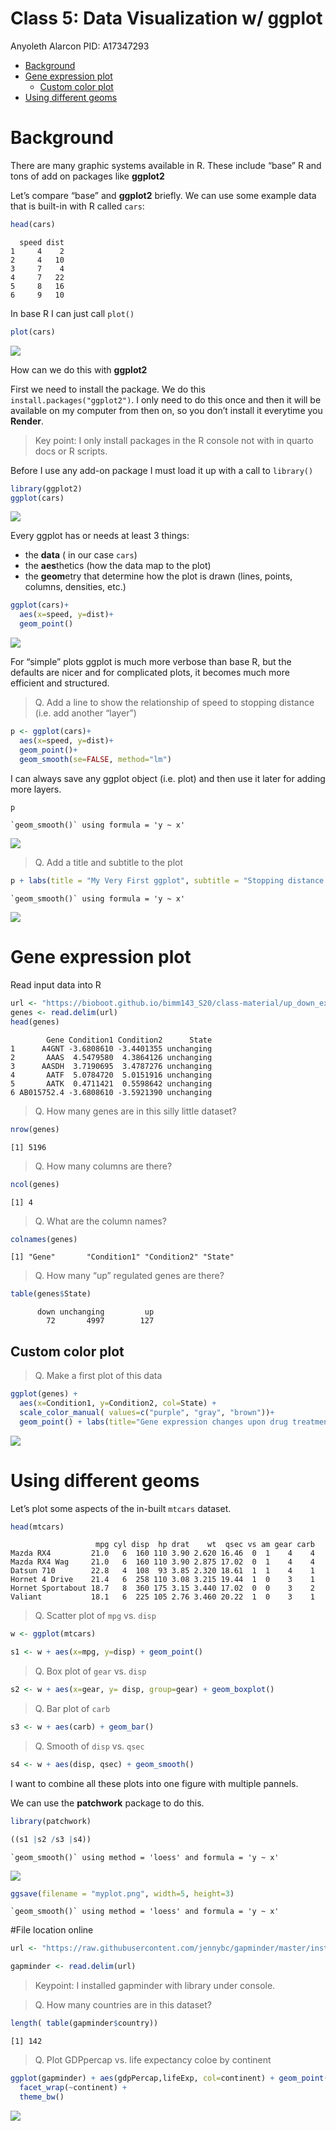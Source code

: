 # Class 5: Data Visualization w/ ggplot
Anyoleth Alarcon PID: A17347293

- [Background](#background)
- [Gene expression plot](#gene-expression-plot)
  - [Custom color plot](#custom-color-plot)
- [Using different geoms](#using-different-geoms)

# Background

There are many graphic systems available in R. These include “base” R
and tons of add on packages like **ggplot2**

Let’s compare “base” and **ggplot2** briefly. We can use some example
data that is built-in with R called `cars`:

``` r
head(cars)
```

      speed dist
    1     4    2
    2     4   10
    3     7    4
    4     7   22
    5     8   16
    6     9   10

In base R I can just call `plot()`

``` r
plot(cars)
```

![](class05_files/figure-commonmark/unnamed-chunk-2-1.png)

How can we do this with **ggplot2**

First we need to install the package. We do this
`install.packages("ggplot2")`. I only need to do this once and then it
will be available on my computer from then on, so you don’t install it
everytime you **Render**.

> Key point: I only install packages in the R console not with in quarto
> docs or R scripts.

Before I use any add-on package I must load it up with a call to
`library()`

``` r
library(ggplot2)
ggplot(cars)
```

![](class05_files/figure-commonmark/unnamed-chunk-3-1.png)

Every ggplot has or needs at least 3 things:

- the **data** ( in our case `cars`)
- the **aes**thetics (how the data map to the plot)
- the **geom**etry that determine how the plot is drawn (lines, points,
  columns, densities, etc.)

``` r
ggplot(cars)+
  aes(x=speed, y=dist)+
  geom_point()
```

![](class05_files/figure-commonmark/unnamed-chunk-4-1.png)

For “simple” plots ggplot is much more verbose than base R, but the
defaults are nicer and for complicated plots, it becomes much more
efficient and structured.

> Q. Add a line to show the relationship of speed to stopping distance
> (i.e. add another “layer”)

``` r
p <- ggplot(cars)+
  aes(x=speed, y=dist)+
  geom_point()+
  geom_smooth(se=FALSE, method="lm")
```

I can always save any ggplot object (i.e. plot) and then use it later
for adding more layers.

``` r
p
```

    `geom_smooth()` using formula = 'y ~ x'

![](class05_files/figure-commonmark/unnamed-chunk-6-1.png)

> Q. Add a title and subtitle to the plot

``` r
p + labs(title = "My Very First ggplot", subtitle = "Stopping distance of old cars", caption = "BIMM143", x = "Speed (MPG)", y ="Stopping distance (ft)") + theme_bw()
```

    `geom_smooth()` using formula = 'y ~ x'

![](class05_files/figure-commonmark/unnamed-chunk-7-1.png)

# Gene expression plot

Read input data into R

``` r
url <- "https://bioboot.github.io/bimm143_S20/class-material/up_down_expression.txt"
genes <- read.delim(url)
head(genes)
```

            Gene Condition1 Condition2      State
    1      A4GNT -3.6808610 -3.4401355 unchanging
    2       AAAS  4.5479580  4.3864126 unchanging
    3      AASDH  3.7190695  3.4787276 unchanging
    4       AATF  5.0784720  5.0151916 unchanging
    5       AATK  0.4711421  0.5598642 unchanging
    6 AB015752.4 -3.6808610 -3.5921390 unchanging

> Q. How many genes are in this silly little dataset?

``` r
nrow(genes)
```

    [1] 5196

> Q. How many columns are there?

``` r
ncol(genes)
```

    [1] 4

> Q. What are the column names?

``` r
colnames(genes)
```

    [1] "Gene"       "Condition1" "Condition2" "State"     

> Q. How many “up” regulated genes are there?

``` r
table(genes$State)
```


          down unchanging         up 
            72       4997        127 

## Custom color plot

> Q. Make a first plot of this data

``` r
ggplot(genes) + 
  aes(x=Condition1, y=Condition2, col=State) +
  scale_color_manual( values=c("purple", "gray", "brown"))+
  geom_point() + labs(title="Gene expression changes upon drug treatment", subtitle = "Example 2", caption="BIMM143", x="Control (no drug)", y="Drug treated") + theme_bw()
```

![](class05_files/figure-commonmark/unnamed-chunk-13-1.png)

# Using different geoms

Let’s plot some aspects of the in-built `mtcars` dataset.

``` r
head(mtcars)
```

                       mpg cyl disp  hp drat    wt  qsec vs am gear carb
    Mazda RX4         21.0   6  160 110 3.90 2.620 16.46  0  1    4    4
    Mazda RX4 Wag     21.0   6  160 110 3.90 2.875 17.02  0  1    4    4
    Datsun 710        22.8   4  108  93 3.85 2.320 18.61  1  1    4    1
    Hornet 4 Drive    21.4   6  258 110 3.08 3.215 19.44  1  0    3    1
    Hornet Sportabout 18.7   8  360 175 3.15 3.440 17.02  0  0    3    2
    Valiant           18.1   6  225 105 2.76 3.460 20.22  1  0    3    1

> Q. Scatter plot of `mpg` vs. `disp`

``` r
w <- ggplot(mtcars)
```

``` r
s1 <- w + aes(x=mpg, y=disp) + geom_point()
```

> Q. Box plot of `gear` vs. `disp`

``` r
s2 <- w + aes(x=gear, y= disp, group=gear) + geom_boxplot()
```

> Q. Bar plot of `carb`

``` r
s3 <- w + aes(carb) + geom_bar()
```

> Q. Smooth of `disp` vs. `qsec`

``` r
s4 <- w + aes(disp, qsec) + geom_smooth()
```

I want to combine all these plots into one figure with multiple pannels.

We can use the **patchwork** package to do this.

``` r
library(patchwork)

((s1 |s2 /s3 |s4))
```

    `geom_smooth()` using method = 'loess' and formula = 'y ~ x'

![](class05_files/figure-commonmark/unnamed-chunk-20-1.png)

``` r
ggsave(filename = "myplot.png", width=5, height=3)
```

    `geom_smooth()` using method = 'loess' and formula = 'y ~ x'

\#File location online

``` r
url <- "https://raw.githubusercontent.com/jennybc/gapminder/master/inst/extdata/gapminder.tsv"

gapminder <- read.delim(url)
```

> Keypoint: I installed gapminder with library under console.

> Q. How many countries are in this dataset?

``` r
length( table(gapminder$country))
```

    [1] 142

> Q. Plot GDPpercap vs. life expectancy coloe by continent

``` r
ggplot(gapminder) + aes(gdpPercap,lifeExp, col=continent) + geom_point(alpha=0.3) +
  facet_wrap(~continent) +
  theme_bw()
```

![](class05_files/figure-commonmark/unnamed-chunk-24-1.png)

